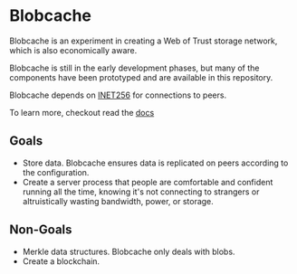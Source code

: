 # Blobcache
Blobcache is an experiment in creating a Web of Trust storage network, which is also economically aware.

Blobcache is still in the early development phases, but many of the components have been prototyped and are available in this repository.

Blobcache depends on [INET256](https://github.com/inet256/inet256) for connections to peers.

To learn more, checkout read the [docs](./docs/00_Intro.md)

## Goals
- Store data.  Blobcache ensures data is replicated on peers according to the configuration.
- Create a server process that people are comfortable and confident running all the time, knowing it's not connecting to strangers or altruistically wasting bandwidth, power, or storage.

## Non-Goals
- Merkle data structures. Blobcache only deals with blobs.
- Create a blockchain.
